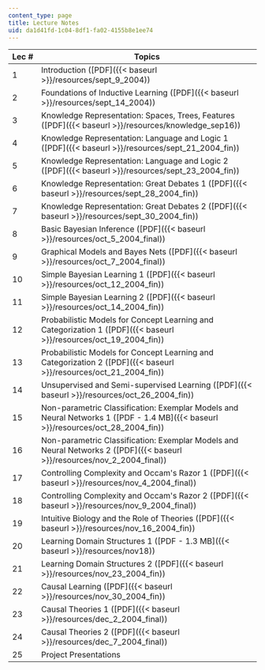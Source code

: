 ```yaml
---
content_type: page
title: Lecture Notes
uid: da1d41fd-1c04-8df1-fa02-4155b8e1ee74
---
```


| Lec # | Topics |
| --- | --- |
| 1 | Introduction ([PDF]({{< baseurl >}}/resources/sept_9_2004)) |
| 2 | Foundations of Inductive Learning ([PDF]({{< baseurl >}}/resources/sept_14_2004)) |
| 3 | Knowledge Representation: Spaces, Trees, Features ([PDF]({{< baseurl >}}/resources/knowledge_sep16)) |
| 4 | Knowledge Representation: Language and Logic 1 ([PDF]({{< baseurl >}}/resources/sept_21_2004_fin)) |
| 5 | Knowledge Representation: Language and Logic 2 ([PDF]({{< baseurl >}}/resources/sept_23_2004_fin)) |
| 6 | Knowledge Representation: Great Debates 1 ([PDF]({{< baseurl >}}/resources/sept_28_2004_fin)) |
| 7 | Knowledge Representation: Great Debates 2 ([PDF]({{< baseurl >}}/resources/sept_30_2004_fin)) |
| 8 | Basic Bayesian Inference ([PDF]({{< baseurl >}}/resources/oct_5_2004_final)) |
| 9 | Graphical Models and Bayes Nets ([PDF]({{< baseurl >}}/resources/oct_7_2004_final)) |
| 10 | Simple Bayesian Learning 1 ([PDF]({{< baseurl >}}/resources/oct_12_2004_fin)) |
| 11 | Simple Bayesian Learning 2 ([PDF]({{< baseurl >}}/resources/oct_14_2004_fin)) |
| 12 | Probabilistic Models for Concept Learning and Categorization 1 ([PDF]({{< baseurl >}}/resources/oct_19_2004_fin)) |
| 13 | Probabilistic Models for Concept Learning and Categorization 2 ([PDF]({{< baseurl >}}/resources/oct_21_2004_fin)) |
| 14 | Unsupervised and Semi-supervised Learning ([PDF]({{< baseurl >}}/resources/oct_26_2004_fin)) |
| 15 | Non-parametric Classification: Exemplar Models and Neural Networks 1 ([PDF - 1.4 MB]({{< baseurl >}}/resources/oct_28_2004_fin)) |
| 16 | Non-parametric Classification: Exemplar Models and Neural Networks 2 ([PDF]({{< baseurl >}}/resources/nov_2_2004_final)) |
| 17 | Controlling Complexity and Occam's Razor 1 ([PDF]({{< baseurl >}}/resources/nov_4_2004_final)) |
| 18 | Controlling Complexity and Occam's Razor 2 ([PDF]({{< baseurl >}}/resources/nov_9_2004_final)) |
| 19 | Intuitive Biology and the Role of Theories ([PDF]({{< baseurl >}}/resources/nov_16_2004_fin)) |
| 20 | Learning Domain Structures 1 ([PDF - 1.3 MB]({{< baseurl >}}/resources/nov18)) |
| 21 | Learning Domain Structures 2 ([PDF]({{< baseurl >}}/resources/nov_23_2004_fin)) |
| 22 | Causal Learning ([PDF]({{< baseurl >}}/resources/nov_30_2004_fin)) |
| 23 | Causal Theories 1 ([PDF]({{< baseurl >}}/resources/dec_2_2004_final)) |
| 24 | Causal Theories 2 ([PDF]({{< baseurl >}}/resources/dec_7_2004_final)) |
| 25 | Project Presentations